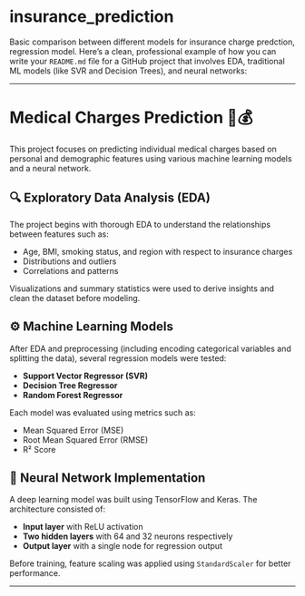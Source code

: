 # insurance_prediction
Basic comparison between different models for insurance charge predction, regression model.
Here’s a clean, professional example of how you can write your `README.md` file for a GitHub project that involves EDA, traditional ML models (like SVR and Decision Trees), and neural networks:

---

# Medical Charges Prediction 🏥💰

This project focuses on predicting individual medical charges based on personal and demographic features using various machine learning models and a neural network.

## 🔍 Exploratory Data Analysis (EDA)

The project begins with thorough EDA to understand the relationships between features such as:

* Age, BMI, smoking status, and region with respect to insurance charges
* Distributions and outliers
* Correlations and patterns

Visualizations and summary statistics were used to derive insights and clean the dataset before modeling.

## ⚙️ Machine Learning Models

After EDA and preprocessing (including encoding categorical variables and splitting the data), several regression models were tested:

* **Support Vector Regressor (SVR)**
* **Decision Tree Regressor**
* **Random Forest Regressor**

Each model was evaluated using metrics such as:

* Mean Squared Error (MSE)
* Root Mean Squared Error (RMSE)
* R² Score

## 🤖 Neural Network Implementation

A deep learning model was built using TensorFlow and Keras. The architecture consisted of:

* **Input layer** with ReLU activation
* **Two hidden layers** with 64 and 32 neurons respectively
* **Output layer** with a single node for regression output

Before training, feature scaling was applied using `StandardScaler` for better performance.


---

